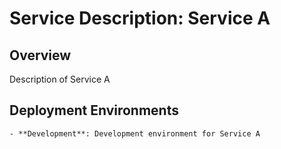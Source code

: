 # Service Description: Service A

## Overview
Description of Service A

## Deployment Environments
    - **Development**: Development environment for Service A
